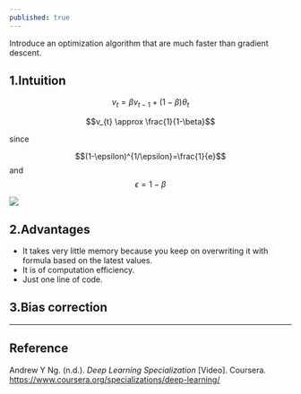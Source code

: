 ```yaml
---
published: true
---
```

Introduce an optimization algorithm that are much faster than gradient descent.

## 1.Intuition

$$v_{t}=\beta v_{t-1} + (1-\beta)\theta_{t}$$

$$v_{t} \approx \frac{1}{1-\beta}$$

since

$$(1-\epsilon)^{1/\epsilon}=\frac{1}{e}$$ and $$\epsilon = 1 - \beta$$

![]({{site.baseurl}}/images/ewa_1.PNG)

## 2.Advantages
- It takes very little memory because you keep on overwriting it with formula based on the latest values.  
- It is of computation efficiency.  
- Just one line of code.  

## 3.Bias correction



----
## Reference
Andrew Y Ng. (n.d.). _Deep Learning Specialization_ [Video]. Coursera.  
<https://www.coursera.org/specializations/deep-learning/>
